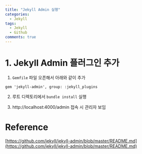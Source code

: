 ```yaml
---
title: "Jekyll Admin 실행"
categories:
  - Jekyll
tags:
  - Jekyll
  - Github
comments: true
---
```


# 1. Jekyll Admin 플러그인 추가
1. ```Gemfile``` 파일 오픈해서 아래와 같이 추가

```gem 'jekyll-admin', group: :jekyll_plugins```

2. 루트 디렉토리에서 ```bundle install``` 실행

3. http://localhost:4000/admin 접속 시 관리자 보임

# Reference 
[https://github.com/jekyll/jekyll-admin/blob/master/README.md](https://github.com/jekyll/jekyll-admin/blob/master/README.md)